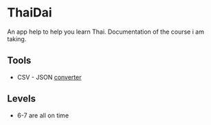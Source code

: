 # ThaiDai

An app help to help you learn Thai. Documentation of the course i am taking.

## Tools

- CSV - JSON [converter](https://www.convertcsv.com/csv-to-json.htm)

## Levels

- 6-7 are all on time
